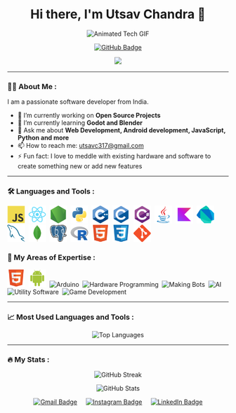 <h1 align="center">Hi there, I'm Utsav Chandra 👋</h1>
<p align="center">
  <img src="https://media.giphy.com/media/Ll22OhMLAlVDb8UQWe/giphy.gif" width="50px" alt="Animated Tech GIF"/>
</p>

<p align="center">
  <a href="https://github.com/BLANK0104"><img src="https://img.shields.io/github/followers/BLANK0104?label=Follow&style=social" alt="GitHub Badge" /></a>
</p>

<p align="center">
  <a href="https://github.com/BLANK0104">
    <img src="https://komarev.com/ghpvc/?username=BLANK0104&color=blue&style=flat)" />
  </a>
</p>

---

### :man_technologist: About Me :

I am a passionate software developer from India.

- 🔭 I’m currently working on **Open Source Projects**
- 🌱 I’m currently learning **Godot and Blender**
- 💬 Ask me about **Web Development, Android development, JavaScript, Python and more**
- 📫 How to reach me: [utsavc317@gmail.com](mailto:Utsavc317@gmail.com)
- ⚡ Fun fact: I love to meddle with existing hardware and software to create something new or add new features 

---

### :hammer_and_wrench: Languages and Tools :

<p>
  <img src="https://github.com/devicons/devicon/blob/master/icons/javascript/javascript-original.svg" title="JavaScript" alt="JavaScript" width="40" height="40"/>&nbsp;
  <img src="https://github.com/devicons/devicon/blob/master/icons/react/react-original.svg" title="React" alt="React" width="40" height="40"/>&nbsp;
  <img src="https://github.com/devicons/devicon/blob/master/icons/nodejs/nodejs-original.svg" title="Node.js" alt="Node.js" width="40" height="40"/>&nbsp;
  <img src="https://github.com/devicons/devicon/blob/master/icons/python/python-original.svg" title="Python" alt="Python" width="40" height="40"/>&nbsp;
  <img src="https://github.com/devicons/devicon/blob/master/icons/cplusplus/cplusplus-original.svg" title="C++" alt="C++" width="40" height="40"/>&nbsp;
  <img src="https://github.com/devicons/devicon/blob/master/icons/c/c-original.svg" title="C" alt="C" width="40" height="40"/>&nbsp;
  <img src="https://github.com/devicons/devicon/blob/master/icons/csharp/csharp-original.svg" title="C#" alt="C#" width="40" height="40"/>&nbsp;
  <img src="https://github.com/devicons/devicon/blob/master/icons/java/java-original.svg" title="Java" alt="Java" width="40" height="40"/>&nbsp;
  <img src="https://github.com/devicons/devicon/blob/master/icons/kotlin/kotlin-original.svg" title="Kotlin" alt="Kotlin" width="40" height="40"/>&nbsp;
  <img src="https://github.com/devicons/devicon/blob/master/icons/dart/dart-original.svg" title="Dart" alt="Dart" width="40" height="40"/>&nbsp;
  <img src="https://github.com/devicons/devicon/blob/master/icons/mysql/mysql-original.svg" title="MySQL" alt="MySQL" width="40" height="40"/>&nbsp;
  <img src="https://github.com/devicons/devicon/blob/master/icons/mongodb/mongodb-original.svg" title="MongoDB" alt="MongoDB" width="40" height="40"/>&nbsp;
  <img src="https://github.com/devicons/devicon/blob/master/icons/postgresql/postgresql-original.svg" title="PostgreSQL" alt="PostgreSQL" width="40" height="40"/>&nbsp;
  <img src="https://github.com/devicons/devicon/blob/master/icons/r/r-original.svg" title="R" alt="R" width="40" height="40"/>&nbsp;
  <img src="https://github.com/devicons/devicon/blob/master/icons/html5/html5-original.svg" title="HTML5" alt="HTML" width="40" height="40"/>&nbsp;
  <img src="https://github.com/devicons/devicon/blob/master/icons/css3/css3-original.svg" title="CSS3" alt="CSS" width="40" height="40"/>&nbsp;
  <img src="https://github.com/devicons/devicon/blob/master/icons/git/git-original.svg" title="Git" alt="Git" width="40" height="40"/>&nbsp;
</p>

### :rocket: My Areas of Expertise :

<p>
  <img src="https://github.com/devicons/devicon/blob/master/icons/html5/html5-original.svg" title="Web Development" alt="Web Development" width="40" height="40"/>&nbsp;
  <img src="https://github.com/devicons/devicon/blob/master/icons/android/android-original.svg" title="Android Development" alt="Android Development" width="40" height="40"/>&nbsp;
  <img src="https://cdn.jsdelivr.net/gh/devicons/devicon/icons/arduino/arduino-original.svg" title="Arduino" alt="Arduino" width="40" height="40"/>&nbsp;
  <img src="https://cdn.jsdelivr.net/gh/devicons/devicon/icons/raspberrypi/raspberrypi-original.svg" title="Hardware Programming" alt="Hardware Programming" width="40" height="40"/>&nbsp;
  <img src="https://cdn.jsdelivr.net/gh/devicons/devicon/icons/python/python-original.svg" title="Making Bots" alt="Making Bots" width="40" height="40"/>&nbsp;
  <img src="https://cdn.jsdelivr.net/gh/devicons/devicon/icons/tensorflow/tensorflow-original.svg" title="AI" alt="AI" width="40" height="40"/>&nbsp;
  <img src="https://cdn.jsdelivr.net/gh/devicons/devicon/icons/java/java-original.svg" title="Utility Software" alt="Utility Software" width="40" height="40"/>&nbsp;
  <img src="https://cdn.jsdelivr.net/gh/devicons/devicon/icons/unity/unity-original.svg" title="Game Development" alt="Game Development" width="40" height="40"/>&nbsp;
</p>

---

### :chart_with_upwards_trend: Most Used Languages and Tools :

<p align="center">
  <img src="https://github-readme-stats.vercel.app/api/top-langs/?username=BLANK0104&layout=compact&theme=nightowl" alt="Top Languages" />
</p>

---

### :fire: My Stats :

<p align="center">
  <img src="https://github-readme-streak-stats.herokuapp.com/?user=BLANK0104&theme=nightowl" alt="GitHub Streak" />
</p>

<p align="center">
  <img src="https://github-readme-stats.vercel.app/api?username=BLANK0104&show_icons=true&theme=nightowl" alt="GitHub Stats" />
</p>

<p align="center">
  <a href="mailto:Utsavc317@gmail.com"><img src="https://img.shields.io/badge/gmail-%23D14836.svg?&style=for-the-badge&logo=gmail&logoColor=white" alt="Gmail Badge" /></a>&nbsp;&nbsp;&nbsp;&nbsp;
  <a href="https://www.instagram.com/utsavchandra822/"><img src="https://img.shields.io/badge/instagram-%23dc2743.svg?&style=for-the-badge&logo=instagram&logoColor=white" alt="Instagram Badge" /></a>&nbsp;&nbsp;&nbsp;&nbsp;
  <a href="https://www.linkedin.com/in/utsav-chandra-b314aa310/?trk=li_LOL_SPIN_global_careers_jobsgtm_conv_acq_dec2022_spinv1"><img src="https://img.shields.io/badge/linkedin-%230077B5.svg?&style=for-the-badge&logo=linkedin&logoColor=white" alt="LinkedIn Badge" /></a>
</p>
